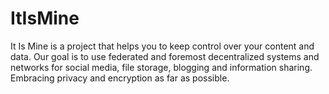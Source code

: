 # ItIsMine
It Is Mine is a project that helps you to keep control over your content and data. Our goal is to use federated and foremost decentralized systems and networks for social media, file storage, blogging and information sharing. Embracing privacy and encryption as far as possible.
